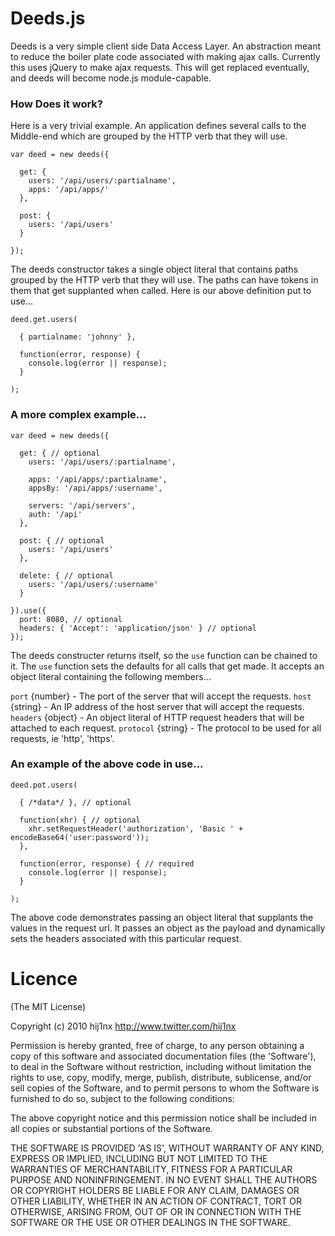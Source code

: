 
# Deeds.js
Deeds is a very simple client side Data Access Layer. An abstraction meant to reduce the boiler plate code associated with making ajax calls. Currently this uses jQuery to make ajax requests. This will get replaced eventually, and deeds will become node.js module-capable.

### How Does it work?
Here is a very trivial example. An application defines several calls to the Middle-end which are grouped by the HTTP verb that they will use.

    var deed = new deeds({
      
      get: {
        users: '/api/users/:partialname',
        apps: '/api/apps/'
      },
      
      post: {
        users: '/api/users'
      }
      
    });

The deeds constructor takes a single object literal that contains paths grouped by the HTTP verb that they will use. The paths can have tokens in them that get supplanted when called. Here is our above definition put to use...

    deed.get.users(

      { partialname: 'johnny' },

      function(error, response) {
        console.log(error || response);
      }

    );

### A more complex example...

    var deed = new deeds({
      
      get: { // optional
        users: '/api/users/:partialname',

        apps: '/api/apps/:partialname',
        appsBy: '/api/apps/:username',

        servers: '/api/servers',
        auth: '/api'
      },
      
      post: { // optional
        users: '/api/users'
      },
      
      delete: { // optional
        users: '/api/users/:username'
      }

    }).use({
      port: 8080, // optional 
      headers: { 'Accept': 'application/json' } // optional
    });

The deeds constructer returns itself, so the `use` function can be chained to it. The `use` function sets the defaults for all calls that get made. It accepts an object literal containing the following members...

`port` {number} - The port of the server that will accept the requests.
`host` {string} - An IP address of the host server that will accept the requests.
`headers` {object} - An object literal of HTTP request headers that will be attached to each request.
`protocol` {string} - The protocol to be used for all requests, ie 'http', 'https'.

### An example of the above code in use...

    deed.pot.users(

      { /*data*/ }, // optional

      function(xhr) { // optional
        xhr.setRequestHeader('authorization', 'Basic ' + encodeBase64('user:password'));
      },

      function(error, response) { // required
        console.log(error || response);
      }

    );
      
The above code demonstrates passing an object literal that supplants the values in the request url. It passes an object as the payload and dynamically sets the headers associated with this particular request.
      
# Licence

(The MIT License)

Copyright (c) 2010 hij1nx <http://www.twitter.com/hij1nx>

Permission is hereby granted, free of charge, to any person obtaining a copy of this software and associated documentation files (the 'Software'), to deal in the Software without restriction, including without limitation the rights to use, copy, modify, merge, publish, distribute, sublicense, and/or sell copies of the Software, and to permit persons to whom the Software is furnished to do so, subject to the following conditions:

The above copyright notice and this permission notice shall be included in all copies or substantial portions of the Software.

THE SOFTWARE IS PROVIDED 'AS IS', WITHOUT WARRANTY OF ANY KIND, EXPRESS OR IMPLIED, INCLUDING BUT NOT LIMITED TO THE WARRANTIES OF MERCHANTABILITY, FITNESS FOR A PARTICULAR PURPOSE AND NONINFRINGEMENT. IN NO EVENT SHALL THE AUTHORS OR COPYRIGHT HOLDERS BE LIABLE FOR ANY CLAIM, DAMAGES OR OTHER LIABILITY, WHETHER IN AN ACTION OF CONTRACT, TORT OR OTHERWISE, ARISING FROM, OUT OF OR IN CONNECTION WITH THE SOFTWARE OR THE USE OR OTHER DEALINGS IN THE SOFTWARE.
